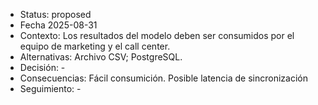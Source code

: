 - Status: proposed
- Fecha 2025-08-31
- Contexto: Los resultados del modelo deben ser consumidos por el equipo de marketing y el call center.
- Alternativas: Archivo CSV; PostgreSQL.
- Decisión: -
- Consecuencias: Fácil consumición. Posible latencia de sincronización
- Seguimiento: -